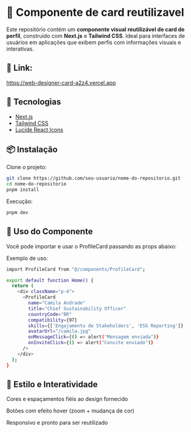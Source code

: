 # 🌟 Componente de card reutilizavel

Este repositório contém um **componente visual reutilizável de card de perfil**, construído com **Next.js** e **Tailwind CSS**. Ideal para interfaces de usuários em aplicações que exibem perfis com informações visuais e interativas.

## 🔗 Link: 
https://web-designer-card-a2z4.vercel.app

## 🚀 Tecnologias

- [Next.js](https://nextjs.org/)
- [Tailwind CSS](https://tailwindcss.com/)
- [Lucide React Icons](https://lucide.dev/)

## 📦 Instalação

Clone o projeto:

```bash
git clone https://github.com/seu-usuario/nome-do-repositorio.git
cd nome-do-repositorio
pnpm install
```

Execução:
```bash
pnpm dev
```

## 🧱 Uso do Componente
Você pode importar e usar o ProfileCard passando as props abaixo:

Exemplo de uso:
```bash
import ProfileCard from "@/components/ProfileCard";

export default function Home() {
  return (
    <div className="p-4">
      <ProfileCard
        name="Camila Andrade"
        title="Chief Sustainability Officer"
        countryCode="BR"
        compatibility={97}
        skills={['Engajamento de Stakeholders', 'ESG Reporting']}
        avatarUrl="/camila.jpg"
        onMessageClick={() => alert("Mensagem enviada")}
        onInviteClick={() => alert("Convite enviado")}
      />
    </div>
  );
}
```

## 🎨 Estilo e Interatividade
Cores e espaçamentos fiéis ao design fornecido

Botões com efeito hover (zoom + mudança de cor)

Responsivo e pronto para ser reutilizado
